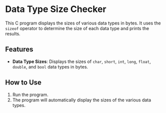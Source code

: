 # Data Type Size Checker

This C program displays the sizes of various data types in bytes. It uses the `sizeof` operator to determine the size of each data type and prints the results.

## Features

- **Data Type Sizes**: Displays the sizes of `char`, `short`, `int`, `long`, `float`, `double`, and `bool` data types in bytes.

## How to Use

1. Run the program.
2. The program will automatically display the sizes of the various data types.
